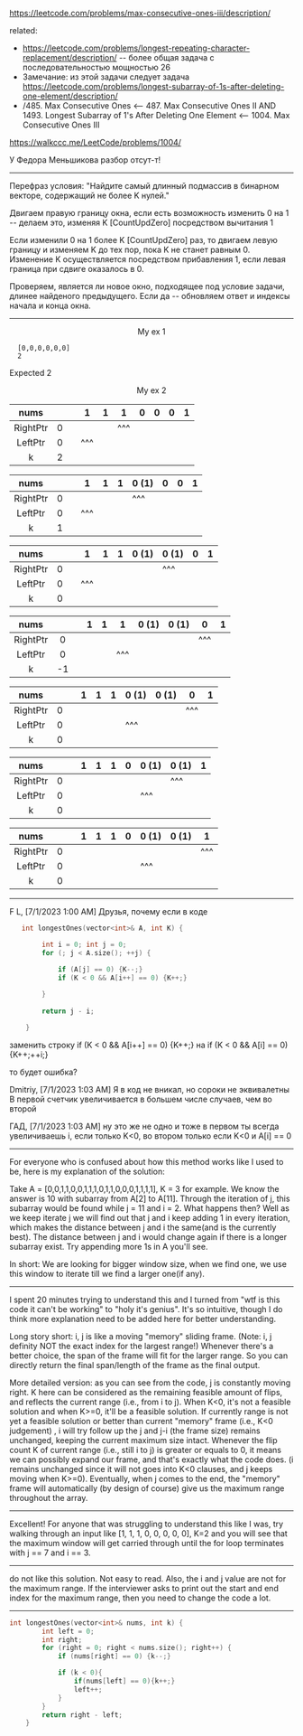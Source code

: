 https://leetcode.com/problems/max-consecutive-ones-iii/description/

related: 
- https://leetcode.com/problems/longest-repeating-character-replacement/description/ -- более общая задача с последовательностью мощностью 26
- Замечание: из этой задачи следует задача https://leetcode.com/problems/longest-subarray-of-1s-after-deleting-one-element/description/
- /485. Max Consecutive Ones <-- 487. Max Consecutive Ones II AND 1493. Longest Subarray of 1's After Deleting One Element <-- 1004. Max Consecutive Ones III

https://walkccc.me/LeetCode/problems/1004/

У Федора Меньшикова разбор отсут-т!

__________________________________________


Перефраз условия: "Найдите самый длинный подмассив в бинарном векторе, содержащий не более K нулей."

Двигаем правую границу окна, если есть возможность изменить 0 на 1 -- делаем это, изменяя K [CountUpdZero] посредством вычитания 1

Если изменили 0 на 1 более K [CountUpdZero] раз, то двигаем левую границу и изменяем K до тех пор, пока K не станет равным 0. Изменение K осуществляется посредством прибавления 1, если левая граница при сдвиге оказалось в 0.

Проверяем, является ли новое окно, подходящее под условие задачи, длинее найденого предыдущего. Если да -- обновляем ответ и индексы начала и конца окна.

__________________________________________

<p align="center">My ex 1</p>

      [0,0,0,0,0,0]
      2
Expected 2


<p align="center">My ex 2</p>

|   nums   	|   	|   	|  1  	| 1 	| 1   	| 0  	| 0 	| 0 	| 1 	|
|:--------:	|:-:	|:-:	|:---:	|---	|-----	|----	|---	|---	|---	|
| RightPtr 	| 0 	|   	|     	|   	| ^^^ 	|    	|   	|   	|   	|
|  LeftPtr 	| 0 	|   	| ^^^ 	|   	|     	|    	|   	|   	|   	|
|     k    	| 2 	|   	|     	|   	|     	|    	|   	|   	|   	|

|   nums   	|   	|   	|  1  	| 1 	| 1 	| 0 (1)  	| 0  	| 0  	| 1 	|
|:--------:	|:-:	|:-:	|:---:	|---	|---	|--------	|----	|----	|---	|
| RightPtr 	| 0 	|   	|     	|   	|   	| ^^^    	|    	|    	|   	|
|  LeftPtr 	| 0 	|   	| ^^^ 	|   	|   	|        	|    	|    	|   	|
|     k    	| 1 	|   	|          	|   	|   	|        	|   	|  	|  	|

|   nums   	|   	|   	|  1  	| 1 	| 1 	| 0 (1)  	| 0 (1) 	| 0  	| 1 	|
|:--------:	|:-:	|:-:	|:---:	|---	|---	|--------	|-------	|----	|---	|
| RightPtr 	| 0 	|   	|     	|   	|   	|        	| ^^^   	|    	|   	|
|  LeftPtr 	| 0 	|   	| ^^^ 	|   	|   	|        	|       	|    	|   	|
|     k    	| 0 	|   	|     	|   	|   	|        	|       	|  	|  	|

|   nums   	|   	|   	| 1 	| 1 	| 1   	| 0 (1)  	| 0 (1)  	| 0   	| 1 	|
|:--------:	|:-:	|:-:	|:-:	|---	|-----	|--------	|--------	|-----	|---	|
| RightPtr 	| 0 	|   	|   	|   	|     	|        	|        	| ^^^ 	|   	|
|  LeftPtr 	| 0 	|   	|   	|   	| ^^^ 	|        	|        	|     	|   	|
|     k    	| -1 	|   	|  	|  	|          	|       	|       	|         	|   	|

|   nums   	|   	|   	| 1 	| 1 	| 1 	| 0 (1)  	| 0 (1)  	| 0   	| 1 	|
|:--------:	|:-:	|:-:	|:-:	|---	|---	|--------	|--------	|-----	|---	|
| RightPtr 	| 0 	|   	|   	|   	|   	|        	|        	| ^^^ 	|   	|
|  LeftPtr 	| 0 	|   	|   	|   	|   	| ^^^    	|        	|     	|   	|
|     k    	| 0 	|   	|   	|   	|   	|       	|       	|          	|   	|

|   nums   	|   	|   	| 1 	| 1 	| 1 	| 0   	| 0 (1)  	| 0 (1) 	| 1 	|
|:--------:	|:-:	|:-:	|:-:	|---	|---	|-----	|--------	|-------	|---	|
| RightPtr 	| 0 	|   	|   	|   	|   	|     	|        	| ^^^   	|   	|
|  LeftPtr 	| 0 	|   	|   	|   	|   	|     	| ^^^    	|       	|   	|
|     k    	| 0 	|   	|   	|   	|   	|     	|       	|      	|   	|

|   nums   	|   	|   	| 1 	| 1 	| 1 	| 0  	| 0 (1) 	| 0 (1)  	| 1   	|
|:--------:	|:-:	|:-:	|:-:	|---	|---	|----	|-------	|--------	|-----	|
| RightPtr 	| 0 	|   	|   	|   	|   	|    	|       	|        	| ^^^ 	|
|  LeftPtr 	| 0 	|   	|   	|   	|   	|    	| ^^^   	|        	|     	|
|     k    	| 0 	|   	|   	|   	|   	|    	|       	|        	|     	|
__________________________________________


F L, [7/1/2023 1:00 AM]
Друзья, почему если в коде

```objectivec
   int longestOnes(vector<int>& A, int K) {

        int i = 0; int j = 0;
        for (; j < A.size(); ++j) {

            if (A[j] == 0) {K--;}
            if (K < 0 && A[i++] == 0) {K++;}
            
        }
        
        return j - i;

    }
```

заменить строку 
if (K < 0 && A[i++] == 0) {K++;} 
на 
if (K < 0 && A[i] == 0) {K++;++i;}

то будет ошибка?

Dmitriy, [7/1/2023 1:03 AM]
Я в код не вникал, но сороки не эквивалетны
В первой счетчик увеличивается в большем числе случаев, чем во второй

ГАД, [7/1/2023 1:03 AM]
ну это же не одно и тоже
в первом ты всегда увеличиваешь i, если только K<0, во втором только если K<0 и A[i] == 0

__________________________________________


For everyone who is confused about how this method works like I used to be, here is my explanation of the solution:

Take A = [0,0,1,1,0,0,1,1,1,0,1,1,0,0,0,1,1,1,1], K = 3 for example.
We know the answer is 10 with subarray from A[2] to A[11].
Through the iteration of j, this subarray would be found while j = 11 and i = 2.
What happens then?
Well as we keep iterate j we will find out that j and i keep adding 1 in every iteration, which makes the distance between j and i the same(and is the currently best).
The distance between j and i would change again if there is a longer subarray exist.
Try appending more 1s in A you'll see.

In short:
We are looking for bigger window size, when we find one, we use this window to iterate till we find a larger one(if any).

__________________________________________


I spent 20 minutes trying to understand this and I turned from "wtf is this code it can't be working" to "holy it's genius". It's so intuitive, though I do think more explanation need to be added here for better understanding.

Long story short: i, j is like a moving "memory" sliding frame. (Note: i, j definity NOT the exact index for the largest range!) Whenever there's a better choice, the span of the frame will fit for the larger range. So you can directly return the final span/length of the frame as the final output.

More detailed version: as you can see from the code, j is constantly moving right. K here can be considered as the remaining feasible amount of flips, and reflects the current range (i.e., from i to j). When K<0, it's not a feasible solution and when K>=0, it'll be a feasible solution. If currently range is not yet a feasible solution or better than current "memory" frame (i.e., K<0 judgement) , i will try follow up the j and j-i (the frame size) remains unchanged, keeping the current maximum size intact. Whenever the flip count K of current range (i.e., still i to j) is greater or equals to 0, it means we can possibly expand our frame, and that's exactly what the code does. (i remains unchanged since it will not goes into K<0 clauses, and j keeps moving when K>=0). Eventually, when j comes to the end, the "memory" frame will automatically (by design of course) give us the maximum range throughout the array.


__________________________________________


Excellent! For anyone that was struggling to understand this like I was, try walking through an input like [1, 1, 1, 0, 0, 0, 0, 0], K=2 and you will see that the maximum window will get carried through until the for loop terminates with j == 7 and i == 3.


__________________________________________


do not like this solution. Not easy to read. Also, the i and j value are not for the maximum range. If the interviewer asks to print out the start and end index for the maximum range, then you need to change the code a lot.


__________________________________________

```objectivec
int longestOnes(vector<int>& nums, int k) {
        int left = 0;
        int right;
        for (right = 0; right < nums.size(); right++) {
            if (nums[right] == 0) {k--;}

            if (k < 0){
                if(nums[left] == 0){k++;}
                left++;
            }
        }
        return right - left;
    }
```
